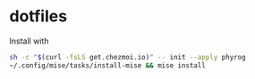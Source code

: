 # dotfiles

Install with

```sh
sh -c "$(curl -fsLS get.chezmoi.io)" -- init --apply phyrog
~/.config/mise/tasks/install-mise && mise install
```

